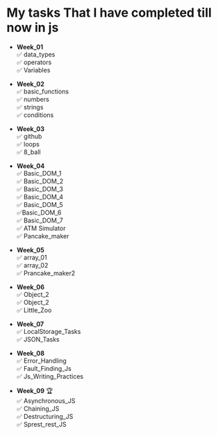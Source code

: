 # My tasks That I have completed till now in js

- **Week_01** <br>
  ✅ data_types <br>
  ✅ operators <br>
  ✅ Variables
- **Week_02** <br>
  ✅ basic_functions <br>
  ✅ numbers <br>
  ✅ strings <br>
  ✅ conditions
- **Week_03** <br>
  ✅ github <br>
  ✅ loops <br>
  ✅ 8_ball <br>

- **Week_04** <br>
  ✅ Basic_DOM_1 <br>
  ✅ Basic_DOM_2 <br>
  ✅ Basic_DOM_3 <br>
  ✅ Basic_DOM_4 <br>
  ✅ Basic_DOM_5 <br>
  ✅Basic_DOM_6 <br>
  ✅ Basic_DOM_7<br>
  ✅ ATM Simulator<br>
  ✅ Pancake_maker
- **Week_05** <br>
  ✅ array_01 <br>
  ✅ array_02 <br>
  ✅ Prancake_maker2
- **Week_06** <br>
  ✅ Object_2 <br>
  ✅ Object_2 <br>
  ✅ Little_Zoo <br>
- **Week_07** <br>
  ✅ LocalStorage_Tasks <br>
  ✅ JSON_Tasks
- **Week_08** <br>
  ✅ Error_Handling <br>
  ✅ Fault_Finding_Js <br>
  ✅ Js_Writing_Practices
- **Week_09** 🏆 <br>
  ✅ Asynchronous_JS<br>
  ✅ Chaining_JS<br>
  ✅ Destructuring_JS<br>
  ✅ Sprest_rest_JS
